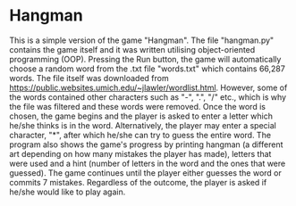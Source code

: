 # Hangman

This is a simple version of the game "Hangman". The file "hangman.py" contains the game itself and it was written utilising object-oriented programming (OOP). Pressing the Run button, the game will automatically choose a random word from the .txt file "words.txt" which contains 66,287 words. The file itself was downloaded from https://public.websites.umich.edu/~jlawler/wordlist.html. However, some of the words contained other characters such as "-", ".", "/" etc., which is why the file was filtered and these words were removed. Once the word is chosen, the game begins and the player is asked to enter a letter which he/she thinks is in the word. Alternatively, the player may enter a special character, "*", after which he/she can try to guess the entire word. The program also shows the game's progress by printing hangman (a different art depending on how many mistakes the player has made), letters that were used and a hint (number of letters in the word and the ones that were guessed). The game continues until the player either guesses the word or commits 7 mistakes. Regardless of the outcome, the player is asked if he/she would like to play again.  
